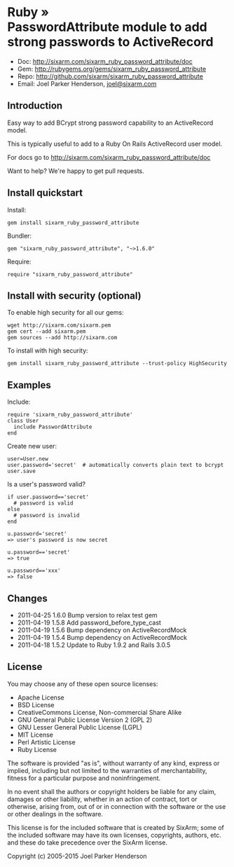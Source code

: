 # Ruby » <br> PasswordAttribute module to add strong passwords to ActiveRecord

* Doc: <http://sixarm.com/sixarm_ruby_password_attribute/doc>
* Gem: <http://rubygems.org/gems/sixarm_ruby_password_attribute>
* Repo: <http://github.com/sixarm/sixarm_ruby_password_attribute>
* Email: Joel Parker Henderson, <joel@sixarm.com>


## Introduction

Easy way to add BCrypt strong password capability to an ActiveRecord model.

This is typically useful to add to a Ruby On Rails ActiveRecord user model.

For docs go to <http://sixarm.com/sixarm_ruby_password_attribute/doc>

Want to help? We're happy to get pull requests.


## Install quickstart

Install:

    gem install sixarm_ruby_password_attribute

Bundler:

    gem "sixarm_ruby_password_attribute", "~>1.6.0"

Require:

    require "sixarm_ruby_password_attribute"


## Install with security (optional)

To enable high security for all our gems:

    wget http://sixarm.com/sixarm.pem
    gem cert --add sixarm.pem
    gem sources --add http://sixarm.com

To install with high security:

    gem install sixarm_ruby_password_attribute --trust-policy HighSecurity


## Examples

Include:

    require 'sixarm_ruby_password_attribute'
    class User
      include PasswordAttribute
    end

Create new user:

    user=User.new
    user.password='secret'  # automatically converts plain text to bcrypt
    user.save

Is a user's password valid?

    if user.password=='secret' 
      # password is valid
    else
      # password is invalid
    end

    u.password='secret'
    => user's password is now secret

    u.password=='secret'
    => true

    u.password=='xxx'
    => false


## Changes

* 2011-04-25 1.6.0 Bump version to relax test gem
* 2011-04-19 1.5.8 Add password_before_type_cast
* 2011-04-19 1.5.6 Bump dependency on ActiveRecordMock
* 2011-04-19 1.5.4 Bump dependency on ActiveRecordMock
* 2011-04-18 1.5.2 Update to Ruby 1.9.2 and Rails 3.0.5


## License

You may choose any of these open source licenses:

  * Apache License
  * BSD License
  * CreativeCommons License, Non-commercial Share Alike
  * GNU General Public License Version 2 (GPL 2)
  * GNU Lesser General Public License (LGPL)
  * MIT License
  * Perl Artistic License
  * Ruby License

The software is provided "as is", without warranty of any kind, 
express or implied, including but not limited to the warranties of 
merchantability, fitness for a particular purpose and noninfringement. 

In no event shall the authors or copyright holders be liable for any 
claim, damages or other liability, whether in an action of contract, 
tort or otherwise, arising from, out of or in connection with the 
software or the use or other dealings in the software.

This license is for the included software that is created by SixArm;
some of the included software may have its own licenses, copyrights, 
authors, etc. and these do take precedence over the SixArm license.

Copyright (c) 2005-2015 Joel Parker Henderson
